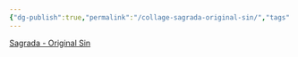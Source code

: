 ```yaml
---
{"dg-publish":true,"permalink":"/collage-sagrada-original-sin/","tags":["c/uncollage","c/sagrada","c/baby","c/pregnant","c/apple","c/genesis","c/religion"],"created":"2024-01-01T15:39:07.255-05:00","updated":"2024-01-01T17:15:26.681-05:00"}
---
```



[Sagrada - Original Sin](https://www.instagram.com/p/BwLhFBLlp6n/)